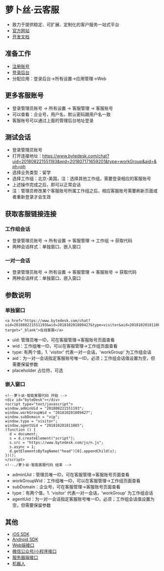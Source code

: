 # 萝卜丝·云客服

- 致力于提供稳定、可扩展、定制化的客户服务一站式平台
- [官方网站](https://www.bytedesk.com)
- [开发文档](https://www.bytedesk.com/support/article?uid=201808221551193&aid=201808252118461)

## 准备工作

- [注册账号](https://www.bytedesk.com/admin#/register)
- [登录后台](https://www.bytedesk.com/admin#/login)
- 分配应用：登录后台->所有设置->应用管理->Web

## 更多客服账号

- 登录管理员账号 -> 所有设置 -> 客服管理 -> 客服账号
- 可以查看：企业号，用户名，默认密码跟用户名一致
- 客服账号可以通过上面的管理后台地址登录

## 测试会话

- 登录管理员账号
- 打开连接地址：https://www.bytedesk.com/chat?uid=201808221551193&wid=201807171659201&type=workGroup&aid=&ph=ph
- 选择业务类型：留学
- 选择工作组：北京-美国，注：选择其他工作组，需要登录相应的客服账号
- 上述操作完成之后，即可以正常会话
- 注：管理员修改某个客服账号所属工作组之后，相应客服账号需要刷新页面或者重新登录才会生效

## 获取客服链接连接

### 工作组会话

- 登录管理员账号 -> 所有设置 -> 客服管理 -> 工作组 -> 获取代码
- 两种会话样式：单独窗口、嵌入窗口

### 一对一会话

- 登录管理员账号 -> 所有设置 -> 客服管理 -> 客服账号 -> 获取代码
- 两种会话样式：单独窗口、嵌入窗口

## 参数说明

### 单独窗口

```
<a href="https://www.bytedesk.com/chat?uid=201808221551193&wid=201810201809427&type=visitor&aid=201810201811085&ph=ph" target="_blank">在线客服</a>
```

- uid: 管理员唯一ID，可在客服管理->客服账号页面查看
- wid：工作组唯一ID，可以在客服管理->工作组页面查看
- type: 有两个值，1. 'visitor' 代表一对一会话，'workGroup' 为工作组会话
- aid：为一对一会话指定客服账号唯一ID，必须；工作组会话值设置为空，但需要保留参数
- placeholder 占位符，可选

### 嵌入窗口

```
<!--萝卜丝·智能客服代码 开始 -->
<div id="byteDesk"></div>
<script type="text/javascript">
window.adminUid = "201808221551193";
window.workGroupWid = "201810201809427";
window.subDomain = "vip";
window.type = "visitor";
window.agentUid = "201810201811085";
(function () {
  d = document;
  s = d.createElement("script");
  s.src = "https://www.bytedesk.com/js/n.js";
  s.async = 1;
  d.getElementsByTagName("head")[0].appendChild(s);
})();
</script>
<!--./萝卜丝·智能客服代码 结束 -->
```

- adminUid：管理员唯一ID，可在客服管理->客服账号页面查看
- workGroupWid：工作组唯一ID，可以在客服管理->工作组页面查看
- subDomain：企业号，可在客服管理->客服账号页面查看
- type：有两个值，1. 'visitor' 代表一对一会话，'workGroup' 为工作组会话
- agentUid：为一对一会话指定客服账号唯一ID，必须；工作组会话值设置为空，但需要保留参数




## 其他

- [iOS SDK](https://github.com/bytedesk/bytedesk-ios)
- [Android SDK](https://github.com/bytedesk/bytedesk-android)
- [Web端接口](https://github.com/bytedesk/bytedesk-web)
- [微信公众号/小程序接口](https://github.com/bytedesk/bytedesk-wechat)
- [服务器端接口](https://github.com/bytedesk/bytedesk-server)
- [机器人](https://github.com/bytedesk/bytedesk-chatbot)
